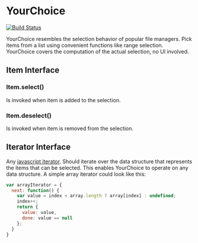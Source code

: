# YourChoice

[![Build Status](https://travis-ci.org/actano/yourchoice.svg?branch=master)](https://travis-ci.org/actano/yourchoice)

YourChoice resembles the selection behavior of popular file managers. Pick items from a list using convenient functions like range selection. YourChoice covers the computation of the actual selection, no UI involved.

## Item Interface

### Item.select()

Is invoked when item is added to the selection.

### Item.deselect()

Is invoked when item is removed from the selection.

## Iterator Interface

Any [javascript iterator](http://www.ecma-international.org/ecma-262/6.0/#sec-iterator-interface). Should iterate over the data structure that represents the items that can be selected. This enables YourChoice to operate on any data structure. A simple array iterator could look like this:

```javascript
var arrayIterator = {
  next: function() {
    var value = index < array.length ? array[index] : undefined;
    index++;
    return {
      value: value,
      done: value == null
    };
  }
}
```

